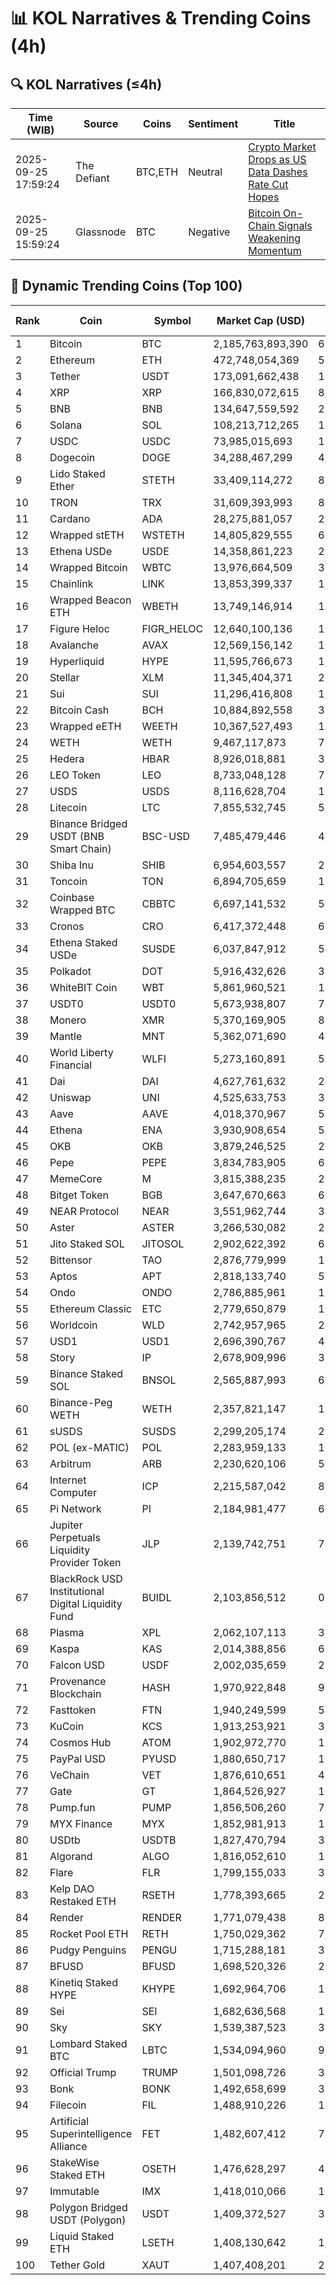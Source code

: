 # 📊 KOL Narratives & Trending Coins (4h)

## 🔍 KOL Narratives (≤4h)

| Time (WIB) | Source | Coins | Sentiment | Title |
|------------|--------|-------|-----------|-------|
| 2025-09-25 17:59:24 | The Defiant | BTC,ETH | Neutral | [Crypto Market Drops as US Data Dashes Rate Cut Hopes](https://thedefiant.io/example1) |
| 2025-09-25 15:59:24 | Glassnode | BTC | Negative | [Bitcoin On-Chain Signals Weakening Momentum](https://glassnode.com/example2) |

## 🚀 Dynamic Trending Coins (Top 100)

| Rank | Coin | Symbol | Market Cap (USD) | 24h Volume (USD) |
|------|------|--------|------------------|------------------|
| 1 | Bitcoin | BTC | 2,185,763,893,390 | 69,265,891,337 |
| 2 | Ethereum | ETH | 472,748,054,369 | 58,614,961,199 |
| 3 | Tether | USDT | 173,091,662,438 | 151,468,766,968 |
| 4 | XRP | XRP | 166,830,072,615 | 8,887,104,826 |
| 5 | BNB | BNB | 134,647,559,592 | 2,877,063,102 |
| 6 | Solana | SOL | 108,213,712,265 | 11,015,246,688 |
| 7 | USDC | USDC | 73,985,015,693 | 17,704,982,584 |
| 8 | Dogecoin | DOGE | 34,288,467,299 | 4,024,147,737 |
| 9 | Lido Staked Ether | STETH | 33,409,114,272 | 81,592,333 |
| 10 | TRON | TRX | 31,609,393,993 | 861,986,722 |
| 11 | Cardano | ADA | 28,275,881,057 | 2,027,154,790 |
| 12 | Wrapped stETH | WSTETH | 14,805,829,555 | 60,897,975 |
| 13 | Ethena USDe | USDE | 14,358,861,223 | 2,573,538,674 |
| 14 | Wrapped Bitcoin | WBTC | 13,976,664,509 | 396,312,188 |
| 15 | Chainlink | LINK | 13,853,399,337 | 1,087,284,522 |
| 16 | Wrapped Beacon ETH | WBETH | 13,749,146,914 | 18,642,359 |
| 17 | Figure Heloc | FIGR_HELOC | 12,640,100,136 | 156,986,914 |
| 18 | Avalanche | AVAX | 12,569,156,142 | 1,716,817,648 |
| 19 | Hyperliquid | HYPE | 11,595,766,673 | 1,115,113,231 |
| 20 | Stellar | XLM | 11,345,404,371 | 294,778,086 |
| 21 | Sui | SUI | 11,296,416,808 | 1,863,816,159 |
| 22 | Bitcoin Cash | BCH | 10,884,892,558 | 382,580,604 |
| 23 | Wrapped eETH | WEETH | 10,367,527,493 | 10,067,530 |
| 24 | WETH | WETH | 9,467,117,873 | 700,269,622 |
| 25 | Hedera | HBAR | 8,926,018,881 | 312,816,781 |
| 26 | LEO Token | LEO | 8,733,048,128 | 707,561 |
| 27 | USDS | USDS | 8,116,628,704 | 16,618,693 |
| 28 | Litecoin | LTC | 7,855,532,745 | 582,202,708 |
| 29 | Binance Bridged USDT (BNB Smart Chain) | BSC-USD | 7,485,479,446 | 4,047,533,552 |
| 30 | Shiba Inu | SHIB | 6,954,603,557 | 237,488,380 |
| 31 | Toncoin | TON | 6,894,705,659 | 163,654,454 |
| 32 | Coinbase Wrapped BTC | CBBTC | 6,697,141,532 | 506,912,480 |
| 33 | Cronos | CRO | 6,417,372,448 | 63,859,642 |
| 34 | Ethena Staked USDe | SUSDE | 6,037,847,912 | 549,114,555 |
| 35 | Polkadot | DOT | 5,916,432,626 | 360,551,433 |
| 36 | WhiteBIT Coin | WBT | 5,861,960,521 | 101,358,175 |
| 37 | USDT0 | USDT0 | 5,673,938,807 | 799,635,182 |
| 38 | Monero | XMR | 5,370,169,905 | 87,268,336 |
| 39 | Mantle | MNT | 5,362,071,690 | 473,807,108 |
| 40 | World Liberty Financial | WLFI | 5,273,160,891 | 511,012,544 |
| 41 | Dai | DAI | 4,627,761,632 | 242,526,854 |
| 42 | Uniswap | UNI | 4,525,633,753 | 364,566,483 |
| 43 | Aave | AAVE | 4,018,370,967 | 544,960,744 |
| 44 | Ethena | ENA | 3,930,908,654 | 544,041,505 |
| 45 | OKB | OKB | 3,879,246,525 | 202,134,580 |
| 46 | Pepe | PEPE | 3,834,783,905 | 682,771,173 |
| 47 | MemeCore | M | 3,815,388,235 | 28,494,441 |
| 48 | Bitget Token | BGB | 3,647,670,663 | 626,030,085 |
| 49 | NEAR Protocol | NEAR | 3,551,962,744 | 346,377,014 |
| 50 | Aster | ASTER | 3,266,530,082 | 2,587,376,438 |
| 51 | Jito Staked SOL | JITOSOL | 2,902,622,392 | 67,982,908 |
| 52 | Bittensor | TAO | 2,876,779,999 | 123,986,947 |
| 53 | Aptos | APT | 2,818,133,740 | 599,715,985 |
| 54 | Ondo | ONDO | 2,786,885,961 | 189,368,440 |
| 55 | Ethereum Classic | ETC | 2,779,650,879 | 103,857,713 |
| 56 | Worldcoin | WLD | 2,742,957,965 | 297,225,584 |
| 57 | USD1 | USD1 | 2,696,390,767 | 432,433,882 |
| 58 | Story | IP | 2,678,909,996 | 314,964,138 |
| 59 | Binance Staked SOL | BNSOL | 2,565,887,993 | 6,474,162 |
| 60 | Binance-Peg WETH | WETH | 2,357,821,147 | 125,499,767 |
| 61 | sUSDS | SUSDS | 2,299,205,174 | 23,311,477 |
| 62 | POL (ex-MATIC) | POL | 2,283,959,133 | 101,239,304 |
| 63 | Arbitrum | ARB | 2,230,620,106 | 503,844,811 |
| 64 | Internet Computer | ICP | 2,215,587,042 | 85,574,382 |
| 65 | Pi Network | PI | 2,184,981,477 | 68,425,233 |
| 66 | Jupiter Perpetuals Liquidity Provider Token | JLP | 2,139,742,751 | 77,695,217 |
| 67 | BlackRock USD Institutional Digital Liquidity Fund | BUIDL | 2,103,856,512 | 0.0 |
| 68 | Plasma | XPL | 2,062,107,113 | 3,450,303,663 |
| 69 | Kaspa | KAS | 2,014,388,856 | 60,019,127 |
| 70 | Falcon USD | USDF | 2,002,035,659 | 231,242,077 |
| 71 | Provenance Blockchain | HASH | 1,970,922,848 | 90,765 |
| 72 | Fasttoken | FTN | 1,940,249,599 | 54,858,331 |
| 73 | KuCoin | KCS | 1,913,253,921 | 3,887,041 |
| 74 | Cosmos Hub | ATOM | 1,902,972,770 | 108,922,793 |
| 75 | PayPal USD | PYUSD | 1,880,650,717 | 173,786,556 |
| 76 | VeChain | VET | 1,876,610,651 | 42,735,674 |
| 77 | Gate | GT | 1,864,526,927 | 19,696,339 |
| 78 | Pump.fun | PUMP | 1,856,506,260 | 724,064,700 |
| 79 | MYX Finance | MYX | 1,852,981,913 | 168,760,172 |
| 80 | USDtb | USDTB | 1,827,470,794 | 33,115,305 |
| 81 | Algorand | ALGO | 1,816,052,610 | 118,579,401 |
| 82 | Flare | FLR | 1,799,155,033 | 32,000,913 |
| 83 | Kelp DAO Restaked ETH | RSETH | 1,778,393,665 | 21,240,585 |
| 84 | Render | RENDER | 1,771,079,438 | 87,248,388 |
| 85 | Rocket Pool ETH | RETH | 1,750,029,362 | 7,804,092 |
| 86 | Pudgy Penguins | PENGU | 1,715,288,181 | 352,761,720 |
| 87 | BFUSD | BFUSD | 1,698,520,326 | 21,611,986 |
| 88 | Kinetiq Staked HYPE | KHYPE | 1,692,964,706 | 132,395,523 |
| 89 | Sei | SEI | 1,682,636,568 | 164,846,559 |
| 90 | Sky | SKY | 1,539,387,523 | 33,775,167 |
| 91 | Lombard Staked BTC | LBTC | 1,534,094,960 | 9,358,140 |
| 92 | Official Trump | TRUMP | 1,501,098,726 | 301,838,875 |
| 93 | Bonk | BONK | 1,492,658,699 | 305,482,174 |
| 94 | Filecoin | FIL | 1,488,910,226 | 195,518,833 |
| 95 | Artificial Superintelligence Alliance | FET | 1,482,607,412 | 74,784,806 |
| 96 | StakeWise Staked ETH | OSETH | 1,476,628,297 | 43,155,164 |
| 97 | Immutable | IMX | 1,418,010,066 | 102,162,385 |
| 98 | Polygon Bridged USDT (Polygon) | USDT | 1,409,372,527 | 35,387,681 |
| 99 | Liquid Staked ETH | LSETH | 1,408,130,642 | 1,193,594 |
| 100 | Tether Gold | XAUT | 1,407,408,201 | 205,339,899 |